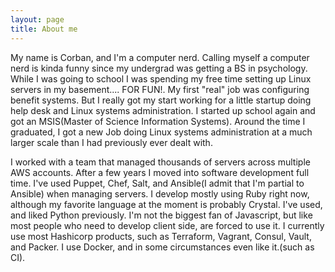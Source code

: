 ```yaml
---
layout: page
title: About me
---
```


My name is Corban, and I'm a computer nerd. Calling myself a computer nerd is kinda funny since my undergrad was getting a BS in psychology.
While I was going to school I was spending my free time setting up Linux servers in my basement.... FOR FUN!. My first "real" job was configuring benefit systems.
But I really got my start working for a little startup doing help desk and Linux systems administration. I started up school again and got an
MSIS(Master of Science Information Systems). Around the time I graduated, I got a new Job doing Linux systems administration at a much larger scale than I had previously ever dealt with.

I worked with a team that managed thousands of servers across multiple AWS accounts. After a few years I moved into software development full time.
I've used Puppet, Chef, Salt, and Ansible(I admit that I'm partial to Ansible) when managing servers. I develop mostly using Ruby right now, although my favorite language at the moment is probably Crystal.
I've used, and liked Python previously. I'm not the biggest fan of Javascript, but like most people who need to develop client side, are forced to use it.
I currently use most Hashicorp products, such as Terraform, Vagrant, Consul, Vault, and Packer. I use Docker, and in some circumstances even like it.(such as CI).
